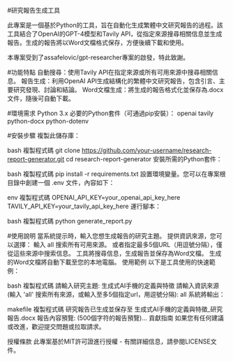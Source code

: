 #研究報告生成工具


此專案是一個基於Python的工具，旨在自動化生成繁體中文研究報告的過程。該工具結合了OpenAI的GPT-4模型和Tavily API，從指定來源搜尋相關信息並生成報告。生成的報告將以Word文檔格式保存，方便後續下載和使用。

本專案受到了assafelovic/gpt-researcher專案的啟發，特此致謝。

#功能特點
自動搜尋：使用Tavily API在指定來源或所有可用來源中搜尋相關信息。
報告生成：利用OpenAI API生成結構化的繁體中文研究報告，包含引言、主要研究發現、討論和結論。
Word文檔生成：將生成的報告格式化並保存為.docx文件，隨後可自動下載。

#環境需求
Python 3.x
必要的Python套件（可通過pip安裝）：
openai
tavily
python-docx
python-dotenv

#安裝步驟
複製此儲存庫：


bash
複製程式碼
git clone https://github.com/your-username/research-report-generator.git
cd research-report-generator
安裝所需的Python套件：


bash
複製程式碼
pip install -r requirements.txt
設置環境變量。您可以在專案根目錄中創建一個 .env 文件，內容如下：

env
複製程式碼
OPENAI_API_KEY=your_openai_api_key_here
TAVILY_API_KEY=your_tavily_api_key_here
運行腳本：

bash
複製程式碼
python generate_report.py


#使用說明
當系統提示時，輸入您想生成報告的研究主題。
提供資訊來源，您可以選擇：
輸入 all 搜索所有可用來源。
或者指定最多5個URL（用逗號分隔），僅從這些來源中搜索信息。
工具將搜尋信息，生成報告並保存為Word文檔。
生成的Word文檔將自動下載至您的本地電腦。
使用範例
以下是工具使用的快速範例：

bash
複製程式碼
請輸入研究主題: 生成式AI手機的定義與特徵
請輸入資訊來源 (輸入 'all' 搜索所有來源，或輸入至多5個指定url，用逗號分隔): all
系統將輸出：

makefile
複製程式碼
研究報告已生成並保存至 生成式AI手機的定義與特徵_研究報告.docx
報告內容預覽:
(500個字符的報告預覽)...
貢獻指南
如果您有任何建議或改進，歡迎提交問題或拉取請求。

授權條款
此專案基於MIT許可證進行授權 - 有關詳細信息，請參閱LICENSE文件。

